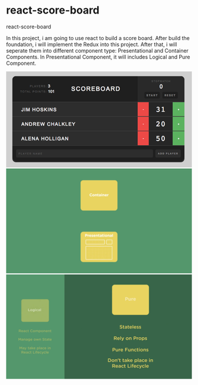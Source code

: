# react-score-board
react-score-board

In this project, i am going to use react to build a score board.
After build the foundation, i will implement the Redux into this project.
After that, i will seperate them into different component type: Presentational and Container Components.
In Presentational Component, it will includes Logical and Pure Component.




![react-score-board-screen](https://raw.githubusercontent.com/nullmicgo/react-score-board/master/screen.png)
![component-level001](https://raw.githubusercontent.com/nullmicgo/react-score-board/master/level001.png)
![component-level002](https://raw.githubusercontent.com/nullmicgo/react-score-board/master/level002.png)

